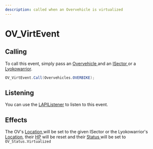 ```yaml
---
description: called when an Overvehicle is virtualized
---
```


# OV\_VirtEvent

## Calling

To call this event, simply pass an [Overvehicle ](../../virtualentities/overvehicle/overvehicle.md)and an [ISector ](../../virtualstructures/interfaces/isector.md)or a [Lyokowarrior](../../virtualentities/lyokowarrior/lyokowarrior.md).

```csharp
OV_VirtEvent.Call(Overvehicles.OVERBIKE);
```

## Listening

You can use the [LAPIListener](../lapilistener.md) to listen to this event.

## Effects

The OV's [Location ](../../virtualentities/overvehicle/overvehicle.md#location)will be set to the given ISector or the Lyokowarrior's [Location](../../virtualentities/lyokowarrior/lyokowarrior.md#location), their [HP](../../virtualentities/overvehicle/overvehicle.md#hp) will be reset and their [Status ](../../virtualentities/overvehicle/ov\_status.md)will be set to `OV_Status.Virtualized`
